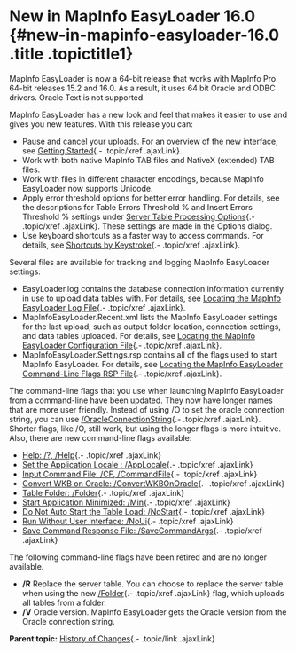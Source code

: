 New in MapInfo EasyLoader 16.0 {#new-in-mapinfo-easyloader-16.0 .title .topictitle1}
==============================

<div class="body conbody">

MapInfo EasyLoader is now a 64-bit release that works with MapInfo Pro 64-bit releases 15.2 and 16.0. As a result, it uses 64 bit Oracle and ODBC drivers. Oracle Text is not supported.

MapInfo EasyLoader has a new look and feel that makes it easier to use and gives you new features. With this release you can:

-   Pause and cancel your uploads. For an overview of the new interface, see [Getting Started](guide/history/../introduction/gettingstarted.html){.- .topic/xref .ajaxLink}.
-   Work with both native MapInfo TAB files and NativeX (extended) TAB files.
-   Work with files in different character encodings, because MapInfo EasyLoader now supports Unicode.
-   Apply error threshold options for better error handling. For details, see the descriptions for <span class="ph uicontrol">Table Errors Threshold %</span> and <span class="ph uicontrol">Insert Errors Threshold %</span> settings under [Server Table Processing Options](guide/history/../uploading/servertableprocessingoptions.html){.- .topic/xref .ajaxLink}. These settings are made in the <span class="keyword wintitle">Options</span> dialog.
-   Use keyboard shortcuts as a faster way to access commands. For details, see [Shortcuts by Keystroke](guide/history/../productivity/shortcutsbykeystroke.html){.- .topic/xref .ajaxLink}.

Several files are available for tracking and logging MapInfo EasyLoader settings:

-   <span class="ph filepath">EasyLoader.log</span> contains the database connection information currently in use to upload data tables with. For details, see [Locating the MapInfo EasyLoader Log File](guide/history/../productivity/locatinglogfile.html){.- .topic/xref .ajaxLink}.
-   <span class="ph filepath">MapInfoEasyLoader.Recent.xml</span> lists the MapInfo EasyLoader settings for the last upload, such as output folder location, connection settings, and data tables uploaded. For details, see [Locating the MapInfo EasyLoader Configuration File](guide/history/../productivity/locatingcofigfile.html){.- .topic/xref .ajaxLink}.
-   <span class="ph filepath">MapInfoEasyLoader.Settings.rsp</span> contains all of the flags used to start MapInfo EasyLoader. For details, see [Locating the MapInfo EasyLoader Command-Line Flags RSP File](guide/history/../productivity/locatingrspfile.html){.- .topic/xref .ajaxLink}.

The command-line flags that you use when launching MapInfo EasyLoader from a command-line have been updated. They now have longer names that are more user friendly. Instead of using /O to set the oracle connection string, you can use [/OracleConnectionString](guide/history/../productivity/commandlineflags.html#commandlineflags__oracleconnectionstring){.- .topic/xref .ajaxLink}. Shorter flags, like /O, still work, but using the longer flags is more intuitive. Also, there are new command-line flags available:

-   [Help: /?, /Help](guide/history/../productivity/commandlineflags.html#commandlineflags__help){.- .topic/xref .ajaxLink}
-   [Set the Application Locale : /AppLocale](guide/history/../productivity/commandlineflags.html#commandlineflags__applocale){.- .topic/xref .ajaxLink}
-   [Input Command File: /CF, /CommandFile](guide/history/../productivity/commandlineflags.html#commandlineflags__commandfile){.- .topic/xref .ajaxLink}
-   [Convert WKB on Oracle: /ConvertWKBOnOracle](guide/history/../productivity/commandlineflags.html#commandlineflags__convertwkbonoracle){.- .topic/xref .ajaxLink}
-   [Table Folder: /Folder](guide/history/../productivity/commandlineflags.html#commandlineflags__folder){.- .topic/xref .ajaxLink}
-   [Start Application Minimized: /Min](guide/history/../productivity/commandlineflags.html#commandlineflags__minimized){.- .topic/xref .ajaxLink}
-   [Do Not Auto Start the Table Load: /NoStart](guide/history/../productivity/commandlineflags.html#commandlineflags__nostart){.- .topic/xref .ajaxLink}
-   [Run Without User Interface: /NoUi](guide/history/../productivity/commandlineflags.html#commandlineflags__noui){.- .topic/xref .ajaxLink}
-   [Save Command Response File: /SaveCommandArgs](guide/history/../productivity/commandlineflags.html#commandlineflags__savecommandargs){.- .topic/xref .ajaxLink}

The following command-line flags have been retired and are no longer available.

-   **/R** Replace the server table. You can choose to replace the server table when using the new [/Folder](guide/history/../productivity/commandlineflags.html#commandlineflags__folder){.- .topic/xref .ajaxLink} flag, which uploads all tables from a folder.
-   **/V** Oracle version. MapInfo EasyLoader gets the Oracle version from the Oracle connection string.

</div>

<div class="related-links" functx="http://www.functx.com">

<div class="related-links-title">

</div>

<div class="familylinks">

<div class="parentlink">

**Parent topic:** [History of Changes](guide/history/../../guide/history/chapterhistory.html){.- .topic/link .ajaxLink}

</div>

</div>

</div>
